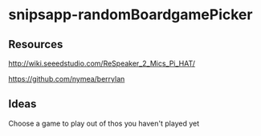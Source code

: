 # snipsapp-randomBoardgamePicker

## Resources
http://wiki.seeedstudio.com/ReSpeaker_2_Mics_Pi_HAT/

https://github.com/nymea/berrylan

## Ideas
Choose a game to play out of thos you haven't played yet
